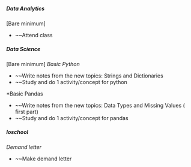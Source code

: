 ##### **Data Analytics**
[Bare minimum]
* ~~Attend class

##### **Data Science**
[Bare minimum]
*Basic Python*
* ~~Write notes from the new topics: Strings and Dictionaries
* ~~Study and do 1 activity/concept for python

*Basic Pandas
* ~~Write notes from the new topics: Data Types and Missing Values ( first part)
* ~~Study and do 1 activity/concept for pandas

##### **Ioschool**
*Demand letter*
* ~~Make demand letter 


